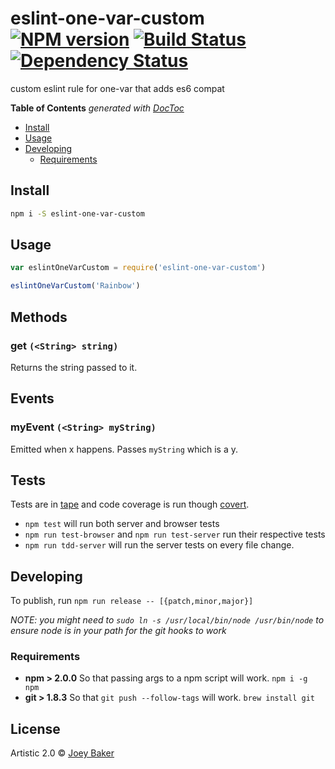 # eslint-one-var-custom [![NPM version][npm-image]][npm-url] [![Build Status][travis-image]][travis-url] [![Dependency Status][daviddm-url]][daviddm-image]

custom eslint rule for one-var that adds es6 compat

<!-- START doctoc generated TOC please keep comment here to allow auto update -->
<!-- DON'T EDIT THIS SECTION, INSTEAD RE-RUN doctoc TO UPDATE -->
**Table of Contents**  *generated with [DocToc](http://doctoc.herokuapp.com/)*

- [Install](#install)
- [Usage](#usage)
- [Developing](#developing)
  - [Requirements](#requirements)

<!-- END doctoc generated TOC please keep comment here to allow auto update -->

## Install

```sh
npm i -S eslint-one-var-custom
```


## Usage

```js
var eslintOneVarCustom = require('eslint-one-var-custom')

eslintOneVarCustom('Rainbow')
```

## Methods
### get `(<String> string)`
Returns the string passed to it.

## Events
### myEvent `(<String> myString)`
Emitted when x happens. Passes `myString` which is a y.

## Tests
Tests are in [tape](https://github.com/substack/tape) and code coverage is run though [covert](https://github.com/substack/covert).

* `npm test` will run both server and browser tests
* `npm run test-browser` and `npm run test-server` run their respective tests
* `npm run tdd-server` will run the server tests on every file change.

## Developing
To publish, run `npm run release -- [{patch,minor,major}]`

_NOTE: you might need to `sudo ln -s /usr/local/bin/node /usr/bin/node` to ensure node is in your path for the git hooks to work_

### Requirements
* **npm > 2.0.0** So that passing args to a npm script will work. `npm i -g npm`
* **git > 1.8.3** So that `git push --follow-tags` will work. `brew install git`

## License

Artistic 2.0 © [Joey Baker](https://byjoeybaker.com)


[npm-url]: https://npmjs.org/package/eslint-one-var-custom
[npm-image]: https://badge.fury.io/js/eslint-one-var-custom.svg
[travis-url]: https://travis-ci.org/joeybaker/eslint-one-var-custom
[travis-image]: https://travis-ci.org/joeybaker/eslint-one-var-custom.svg?branch=master
[daviddm-url]: https://david-dm.org/joeybaker/eslint-one-var-custom.svg?theme=shields.io
[daviddm-image]: https://david-dm.org/joeybaker/eslint-one-var-custom
